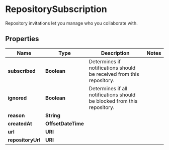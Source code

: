 

# RepositorySubscription

Repository invitations let you manage who you collaborate with.

## Properties

| Name | Type | Description | Notes |
|------------ | ------------- | ------------- | -------------|
|**subscribed** | **Boolean** | Determines if notifications should be received from this repository. |  |
|**ignored** | **Boolean** | Determines if all notifications should be blocked from this repository. |  |
|**reason** | **String** |  |  |
|**createdAt** | **OffsetDateTime** |  |  |
|**url** | **URI** |  |  |
|**repositoryUrl** | **URI** |  |  |




